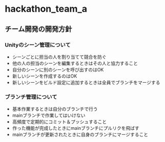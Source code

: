 # hackathon_team_a

## チーム開発の開発方針
### Unityのシーン管理について
 * シーンごとに担当の人を割り当てて競合を防ぐ
 * 他の人の担当のシーンを編集するときはその人と協力すること
 * 自分のシーンに別のシーンを呼び出すのはOK
 * 新しいシーンを作成するのはOK
 * 新しいシーンをビルド設定に追加するときは全員でブランチをマージする

### ブランチ管理について
 * 基本作業するときは自分のブランチで行う
 * mainブランチで作業してはいけない
 * 高頻度で定期的にコミット＆プッシュすること
 * 作った機能が完成したときにmainブランチにプルリクを飛ばす
 * mainブランチが更新されたときに自身のブランチにマージすること